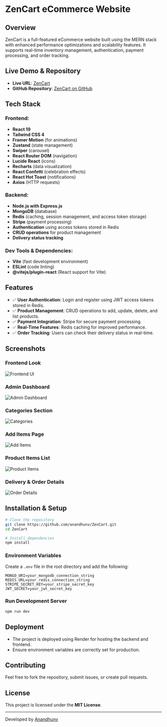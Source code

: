 # ZenCart eCommerce Website

## Overview
ZenCart is a full-featured eCommerce website built using the MERN stack with enhanced performance optimizations and scalability features. It supports real-time inventory management, authentication, payment processing, and order tracking.

## Live Demo & Repository
- **Live URL**: [ZenCart](https://zencart-estore.onrender.com/)
- **GitHub Repository**: [ZenCart on GitHub](https://github.com/anandhunv/ZenCart/tree/main)

## Tech Stack
### Frontend:
- **React 19**
- **Tailwind CSS 4**
- **Framer Motion** (for animations)
- **Zustand** (state management)
- **Swiper** (carousel)
- **React Router DOM** (navigation)
- **Lucide React** (icons)
- **Recharts** (data visualization)
- **React Confetti** (celebration effects)
- **React Hot Toast** (notifications)
- **Axios** (HTTP requests)

### Backend:
- **Node.js with Express.js**
- **MongoDB** (database)
- **Redis** (caching, session management, and access token storage)
- **Stripe** (payment processing)
- **Authentication** using access tokens stored in Redis
- **CRUD operations** for product management
- **Delivery status tracking**

### Dev Tools & Dependencies:
- **Vite** (fast development environment)
- **ESLint** (code linting)
- **@vitejs/plugin-react** (React support for Vite)

## Features
- ✅ **User Authentication**: Login and register using JWT access tokens stored in Redis.
- ✅ **Product Management**: CRUD operations to add, update, delete, and list products.
- ✅ **Payment Integration**: Stripe for secure payment processing.
- ✅ **Real-Time Features**: Redis caching for improved performance.
- ✅ **Order Tracking**: Users can check their delivery status in real-time.

## Screenshots
### Frontend Look
![Frontend UI](path_to_frontend_image)

### Admin Dashboard
![Admin Dashboard](path_to_admin_dashboard_image)

### Categories Section
![Categories](path_to_categories_image)

### Add Items Page
![Add Items](path_to_add_items_image)

### Product Items List
![Product Items](path_to_product_items_image)

### Delivery & Order Details
![Order Details](path_to_order_details_image)

## Installation & Setup
```sh
# Clone the repository
git clone https://github.com/anandhunv/ZenCart.git
cd ZenCart

# Install dependencies
npm install
```

### Environment Variables
Create a `.env` file in the root directory and add the following:
```env
MONGO_URI=your_mongodb_connection_string
REDIS_URL=your_redis_connection_string
STRIPE_SECRET_KEY=your_stripe_secret_key
JWT_SECRET=your_jwt_secret_key
```

### Run Development Server
```sh
npm run dev
```

## Deployment
- The project is deployed using Render for hosting the backend and frontend.
- Ensure environment variables are correctly set for production.

## Contributing
Feel free to fork the repository, submit issues, or create pull requests.

## License
This project is licensed under the **MIT License**.

---
Developed by [Anandhunv](https://github.com/anandhunv/)
